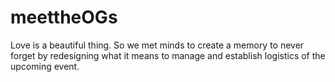 # meettheOGs
 Love is a beautiful thing. So we met minds to create a memory to never forget by redesigning what it means to manage and establish logistics of the upcoming event.
